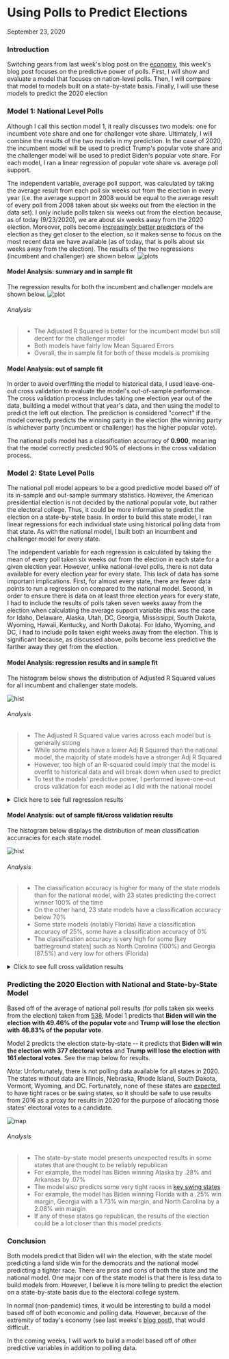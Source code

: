 # Using Polls to Predict Elections
September 23, 2020

### Introduction

Switching gears from last week's blog post on the [economy](Econ.md), this week's
blog post focuses on the predictive power of polls. First, I will show and evaluate a model
that focuses on nation-level polls. Then, I will compare that model to models built
on a state-by-state basis. Finally, I will use these models to predict the 2020 election

### Model 1: National Level Polls

Although I call this section model 1, it really discusses two models: one for incumbent vote share
and one for challenger vote share. Ultimately, I will combine the results of the two models in my prediction.
In the case of 2020, the incumbent model will be used to predict Trump's popular vote share and the 
challenger model will be used to predict Biden's popular vote share. For each model, I ran a linear regression of
popular vote share vs. average poll support. 

The independent variable, average poll support,
was calculated by taking the average result from each poll six weeks out from the election
in every year (i.e. the average support in 2008 would be equal to the average result of every poll from 2008
taken about six weeks out from the election in the data set). I only include polls taken six weeks
out from the election because, as of today (9/23/2020), we are about six weeks away from the 2020
election. Moreover, polls become [increasingly better predictors](https://www.semanticscholar.org/paper/Election-forecasting%3A-Too-far-out-Jennings-Lewis-Beck/7d0621cd3f984483652caf09e7764c88233948d7) of the election as they get
closer to the election, so it makes sense to focus on the most recent data we have available (as of today, that is polls
about six weeks away from the election). The results of the two regressions (incumbent and challenger) are 
shown below. 
![plots](Gov1347-master/figures/national_polls_plots.png)

#### Model Analysis: summary and in sample fit

The regression results for both the incumbent and challenger models are shown below.
![plot](Gov1347-master/figures/national_reg_table.png)
###### Analysis
> - The Adjusted R Squared is better for the incumbent model but still decent for the challenger model
> - Both models have fairly low Mean Squared Errors
> - Overall, the in sample fit for both of these models is promising

#### Model Analysis: out of sample fit
In order to avoid overfitting the model to historical data, I used
leave-one-out cross validation to evaluate the model's out-of-sample performance.
The cross validation process includes taking one election year out of the data,
building a model without that year's data, and then using the model to predict
the left out election. The prediction is considered "correct" if the model
correctly predicts the winning party in the election (the winning party
is whichever party (incumbent or challenger) has the higher popular vote). 

The national polls model has a classification accurracy of **0.900**, meaning
that the model correctly predicted 90% of elections in the cross validation
process. 

### Model 2: State Level Polls

The national poll model appears to be a good predictive model based off of its in-sample
and out-sample summary statistics. However, the American presidential election is not decided 
by the national popular vote, but rather the electoral college. Thus, it could be more
informative to predict the election on a state-by-state basis. In order to build this 
state model, I ran linear regressions for each individual state using historical polling
data from that state. As with the national model, I built both an incumbent and challenger
model for every state. 

The independent variable for each regression is calculated by taking 
the mean of every poll taken six weeks out from the election in each state for a given 
election year. However, unlike national-level polls, there is not data available for 
every election year for every state. This lack of data has some important implications.
First, for almost every state, there are fewer data points to run a regression on compared
to the national model. Second, in order to ensure there is data on at least three election
years for every state, I had to include the results of polls taken seven weeks away
from the election when calculating the average support variable (this was the case for 
Idaho, Delaware, Alaska, Utah, DC, Georgia, Mississippi, South Dakota, Wyoming,
Hawaii, Kentucky, and North Dakota). For Idaho, Wyoming, and DC, I had to include
polls taken eight weeks away from the election. This is significant because, as
discussed above, polls become less predictive the farther away they get from the 
election. 

#### Model Analysis: regression results and in sample fit
The histogram below shows the distribution of Adjusted R Squared values for all incumbent and challenger state models. 

![hist](Gov1347-master/figures/polls_state_r_hist.png)

###### Analysis
> - The Adjusted R Squared value varies across each model but is generally strong
> - While some models have a lower Adj R Squared than the national model,
the majority of state models have a stronger Adj R Squared
> - However, too high of an R-squared could imply that the model is overfit to 
historical data and will break down when used to predict 
> - To test the models' predictive power, I performed leave-one-out
cross validation for each model as I did with the national model

<details>
  <summary>Click here to see full regression results</summary>
  
  ![tab](Gov1347-master/figures/tab.png)

</details>


#### Model Analysis: out of sample fit/cross validation results

The histogram below displays the distribution of mean classification accurracies 
for each state model. 

![hist](Gov1347-master/figures/poll_state_classification_hist.png)

###### Analysis
> - The classification accuracy is higher for many of the state models
than for the national model, with 23 states predicting the correct winner
100% of the time
> - On the other hand, 23 state models have a classification accuracy below
70% 
> - Some state models (notably Florida) have a classification accuracy of
25%, some have a classification accuracy of 0%
> - The classification accuracy is very high for some [key battleground states]
such as North Carolina (100%) and Georgia (87.5%) and very low for others
(Florida)

<details>
  <summary>Click to see full cross validation results</summary>
  
  
  ![tab](Gov1347-master/figures/accuracy_kable.png)
  

</details>



### Predicting the 2020 Election with National and State-by-State Model

Based off of the average of national poll results (for polls taken six weeks from
the election) taken from [538](https://projects.fivethirtyeight.com/polls/president-general/national/), Model 1 predicts that **Biden will win the election with 49.46% of the popular vote** and **Trump will lose the election with 46.83% of the popular vote**.

Model 2 predicts the election state-by-state -- it predicts that **Biden will win the election with 377 electoral votes** and **Trump will lose the election with 161 electoral votes**. See the map below for results. 

*Note:* Unfortunately, there is not polling data available for all states in 2020. The states without data are Illinois, Nebraska, Rhode Island, South Dakota, Vermont, Wyoming, and DC. Fortunately, none of these states are [expected](https://www.nytimes.com/interactive/2020/us/elections/election-states-biden-trump.html) to have tight races or be swing states, so it should be safe to use results from 2016 as a proxy for results in 2020 for the purpose of allocating those states' electoral votes to a candidate. 

![map](Gov1347-master/figures/polls_mod_prediction_map.png)

###### Analysis
> - The state-by-state model presents unexpected results in some states that are thought to be reliably republican
> - For example, the model has Biden winning Alaska by .28% and Arkansas by .07%
> - The model also predicts some very tight races in [key swing states](https://www.nytimes.com/interactive/2020/us/elections/election-states-biden-trump.html)
> - For example, the model has Biden winning Florida with a .25% win margin, Georgia
with a 1.73% win margin, and North Carolina by a 2.08% win margin
> - If any of these states go republican, the results of the election could be a lot
closer than this model predicts


### Conclusion

Both models predict that Biden will win the election, with the state model predicting a land slide win for the democrats and the national model predicting a tighter race. There are pros and cons of both the state and the national model. One major con of the state model is that there is less data to build models from. However, I believe it is more telling to predict the election on a state-by-state basis due to the electoral college system.

In normal (non-pandemic) times, it would be interesting to build a model based off of both economic and polling data. However, because of the extremity of today's economy (see last weeks's [blog post](Econ.md)), that would difficult. 

In the coming weeks, I will work to build a model based off of other predictive variables in addition to polling data. 

